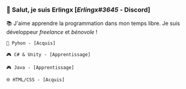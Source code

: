 ### 🔗 Salut, je suis Erlingx [_Erlingx#3645_ - Discord]

📚 J'aime apprendre la programmation dans mon temps libre. Je suis développeur *freelance* et *bénovole* !

    🐍 Pyhon - [Acquis]

    🎮 C# & Unity - [Apprentissage]
    
    🎮 Java - [Apprentissage]

    🌐 HTML/CSS - [Acquis]
